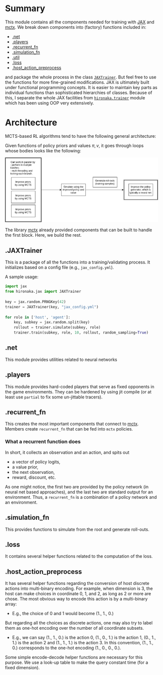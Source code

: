 # Summary

This module contains all the components needed for training with [JAX](https://github.com/google/jax)
and [mctx](https://github.com/deepmind/mctx).
We break down components into (factory) functions included in:

- [.net](net.py)
- [.players](players.py)
- [.recurrent_fn](recurrent_fn.py)
- [.simulation_fn](simulation_fn.py)
- [.util](util.py)
- [.loss](loss.py)
- [.host_action_preprocess](host_action_preprocess.py)

and package the whole process in the class [`JAXTrainer`](jax_trainer.py). But feel free to use the functions for more
fine-grained modifications.
JAX is ultimately built under functional programming concepts. It is easier to maintain key parts as individual
functions than sophisticated hierarchies of classes.
Because of this, I separate the whole JAX facilities from [`hironaka.trainer`](../trainer) module which has been using 
OOP very extensively.

# Architecture

MCTS-based RL algorithms tend to have the following general architecture:

Given functions of policy priors and values $\pi, v$, it goes through loops whose bodies
looks like the following:

![architect](img/MCTS.png)

The library [mctx](https://github.com/deepmind/mctx) already provided components that can be built to handle the first
block. Here, we build the rest.

## .JAXTrainer

This is a package of all the functions into a training/validating process. It initializes based on a config file (e.g., `jax_config.yml`).

A sample usage:

```python
import jax
from hironaka.jax import JAXTrainer

key = jax.random.PRNGKey(42)
trainer = JAXTrainer(key, "jax_config.yml")

for role in ['host', 'agent']:
    key, subkey = jax.random.split(key)
    rollout = trainer.simulate(subkey, role)
    trainer.train(subkey, role, 10, rollout, random_sampling=True)
```

## .net

This module provides utilities related to neural networks

## .players

This module provides hard-coded players that serve as fixed opponents in the game environments. They can be hardened by
using jit compile (or at least use `partial` to fix some un-jittable tracers).

## .recurrent_fn

This creates the most important components that connect to [mctx](https://github.com/deepmind/mctx). Members
create `recurrent_fn` that can be fed into `mctx` policies.

### What a recurrent function does

In short, it collects an observation and an action, and spits out

- a vector of policy logits,
- a value prior,
- the next observation,
- reward, discount, etc.

As one might notice, the first two are provided by the policy network (in neural net based approaches), and the last two
are standard output for an environment. Thus, a `recurrent_fn` is a combination of a policy network and an environment.

## .simulation_fn

This provides functions to simulate from the root and generate roll-outs.

## .loss

It contains several helper functions related to the computation of the loss.

## .host_action_preprocess

It has several helper functions regarding the conversion of host discrete actions into multi-binary encoding. For example, when dimension is 3, the host can make choices in coordinate 0, 1, and 2, as long as 2 or more are chose.
The most obvious way to encode this action is by a multi-binary array:
- E.g., the choice of 0 and 1 would become (1., 1., 0.)

But regarding all the choices as discrete actions, one may also try to label them as one-hot encoding over the number of all coordinate subsets.
- E.g., we can say (1., 1., 0.) is the action 0, (1., 0., 1.) is the action 1, (0., 1., 1.) is the action 2 and (1., 1., 1.) is the action 3. In this convention, (1., 1., 0.) corresponds to the one-hot encoding (1., 0., 0., 0.).

Some simple encode-decode helper functions are necessary for this purpose. We use a look-up table to make the query constant time (for a fixed dimension).